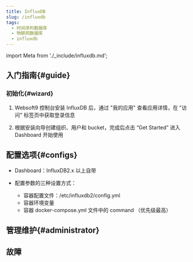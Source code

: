 ```yaml
---
title: InfluxDB
slug: /influxdb
tags:
  - 时间序列数据库
  - 物联网数据库
  - influxdb
---
```


import Meta from './_include/influxdb.md';

<Meta name="meta" />

## 入门指南{#guide}

### 初始化{#wizard}

1. Websoft9 控制台安装 InfluxDB 后，通过 "我的应用" 查看应用详情，在 "访问" 标签页中获取登录信息

2. 根据安装向导创建组织、用户和 bucket，完成后点击 “Get Started” 进入 Dashboard 开始使用


## 配置选项{#configs}

- Dashboard：InfluxDB2.x 以上自带

- 配置参数的三种设置方式：

  - 容器配置文件：/etc/influxdb2/config.yml
  - 容器环境变量
  - 容器 docker-compose.yml 文件中的 command （优先级最高）

## 管理维护{#administrator}

## 故障